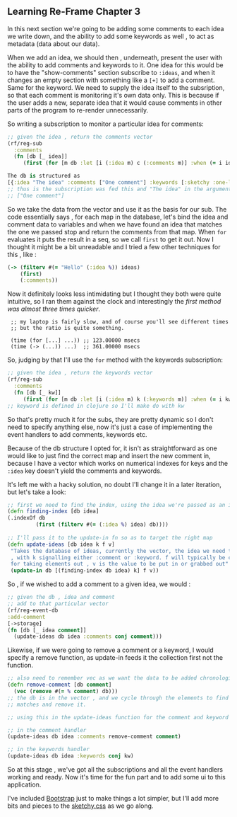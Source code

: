 ## Learning Re-Frame Chapter 3

In this next section we're going to be adding some comments to each idea we write down, and the ability to add some
keywords as well , to act as metadata (data about our data).

When we add an idea, we should then , underneath, present the user with the ability to add comments and keywords to it. 
One idea for this would be to have the "show-comments" section subscribe to `:ideas`, and when it changes an empty section 
with something like a `[+]` to add a comment. Same for the keyword. We need to supply the idea itself to the subsription, so that each comment is monitoring it's own data only. This is because if the user adds a new, separate idea that it would cause comments in other parts of the program to re-render unnecessarily.

So writing a subscription to monitor a particular idea for comments:

  ```Clojure
  ;; given the idea , return the comments vector
  (rf/reg-sub
    :comments
    (fn [db [_ idea]]
       (first (for [m db :let [i (:idea m) c (:comments m)] :when (= i idea)] c))))
  
  The db is structured as
  [{:idea "The idea" :comments ["One comment"] :keywords [:sketchy :one-liner]}]
  ;; thus is the subscription was fed this and "The idea" in the argument list we'd get back
  ;; ["One comment"]
  ```

So we take the data from the vector and use it as the basis for our sub. The code essentially says , for each map in the database, let's bind the idea and comment data to variables and when we have found an idea that matches the one we passed stop and return the comments from that map. When `for` evaluates it puts the result in a seq, so we call `first` to get it out. Now I thought it might be a bit unreadable and I tried a few other techniques for this , like :

  ```Clojure
  (-> (filterv #(= "Hello" (:idea %)) ideas) 
      (first) 
      (:comments))  
  ```
Now it definitely looks less intimidating but I thought they both were quite intuitive, so I ran them against the clock and interestingly the *first method was almost three times quicker*. 

```
 ;; my laptop is fairly slow, and of course you'll see different times
 ;; but the ratio is quite something.
 
 (time (for [...] ...)) ;; 123.00000 msecs
 (time (-> (...)) ...)  ;; 361.00000 msecs
  ```
So, judging by that I'll use the `for` method with the keywords subscription:

  ```Clojure
  ;; given the idea , return the keywords vector
  (rf/reg-sub
    :comments
    (fn [db [_ kw]]
       (first (for [m db :let [i (:idea m) k (:keywords m)] :when (= i kw)] k))))
  ;; keyword is defined in clojure so I'll make do with kw
  ```

So that's pretty much it for the subs, they are pretty dynamic so I don't need to specify anything else, now it's just a case of implementing the event handlers to add comments, keywords etc.

Because of the db structure I opted for, it isn't as straightforward as one would like to just find the correct map and insert the new comment in, because I have a vector which works on numerical indexes for keys and the `:idea` key doesn't yield the comments and keywords. 

It's left me with a hacky solution, no doubt I'll change it in a later iteration, but let's take a look:

  ```Clojure
  ;; first we need to find the index, using the idea we're passed as an indicator
  (defn finding-index [db idea]
  (.indexOf db 
           (first (filterv #(= (:idea %) idea) db))))
   
  ;; I'll pass it to the update-in fn so as to target the right map 
  (defn update-ideas [db idea k f v]
   "Takes the database of ideas, currently the vector, the idea we need to insert a comment or keyword into
   , with k signalling either :comment or :keyword. f will typically be conj for adding , and some a remove function
   for taking elements out , v is the value to be put in or grabbed out"
   (update-in db [(finding-index db idea) k] f v))

  ```
  
So , if we wished to add a comment to a given idea, we would :

  ```Clojure
  ;; given the db , idea and comment 
;; add to that particular vector
(rf/reg-event-db
  :add-comment
  [->storage]
  (fn [db [_ idea comment]]
    (update-ideas db idea :comments conj comment)))
  ```
  
Likewise, if we were going to remove a comment or a keyword, I would specify a remove function, as update-in feeds it the collection first not the function. 

  ```Clojure
  ;; also need to remember vec as we want the data to be added chronologically.
  (defn remove-comment [db comment]
    (vec (remove #(= % comment) db)))
  ;; the db is in the vector , and we cycle through the elements to find the one that 
  ;; matches and remove it.
  
  ;; using this in the update-ideas function for the comment and keyword event handlers
  
  ;; in the comment handler
  (update-ideas db idea :comments remove-comment comment)
  
  ;; in the keywords handler
  (update-ideas db idea :keywords conj kw)
  ```
  
So at this stage , we've got all the subscriptions and all the event handlers working and ready. Now it's time for the fun part and to add some ui to this application.  

I've included [Bootstrap](https://getbootstrap.com) just to make things a lot simpler, but I'll add more bits and pieces to the [sketchy.css](https://github.com/Alex-Bakic/Sketchy/blob/master/resources/public/css/sketchy.css) as we go along. 
